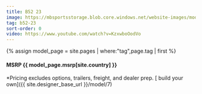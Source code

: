 ```yaml
---
title: B52 23
image: https://mbsportsstorage.blob.core.windows.net/website-images/model-gallery/2018/b23/2018-b23-11.jpg
tag: b52-23
sort-order: 0
video: https://www.youtube.com/watch?v=KzxwboOodVo
---
```

{% assign model_page = site.pages | where:"tag",page.tag | first %}
#### MSRP {{ model_page.msrp[site.country] }} ####

*Pricing excludes options, trailers, freight, and dealer prep.
[ build your own]({{ site.designer_base_url }}/model/7)
